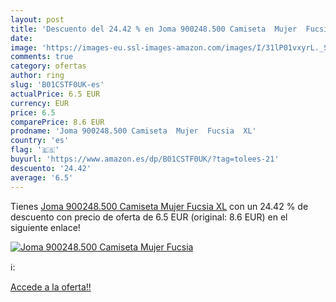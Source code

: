 ```yaml
---
layout: post
title: 'Descuento del 24.42 % en Joma 900248.500 Camiseta  Mujer  Fucsia '
date: 
image: 'https://images-eu.ssl-images-amazon.com/images/I/31lP01vxyrL._SL200_.jpg'
comments: true
category: ofertas
author: ring
slug: 'B01CSTF0UK-es'
actualPrice: 6.5 EUR
currency: EUR
price: 6.5
comparePrice: 8.6 EUR
prodname: 'Joma 900248.500 Camiseta  Mujer  Fucsia  XL'
country: 'es'
flag: '🇪🇸'
buyurl: 'https://www.amazon.es/dp/B01CSTF0UK/?tag=tolees-21'
descuento: '24.42'
average: '6.5'
---
```


Tienes [Joma 900248.500 Camiseta  Mujer  Fucsia  XL](https://www.amazon.es/dp/B01CSTF0UK/?tag=tolees-21) con un 24.42 % de descuento con precio de oferta de 6.5 EUR (original: 8.6 EUR) en el siguiente enlace!

[![Joma 900248.500 Camiseta  Mujer  Fucsia ](https://images-eu.ssl-images-amazon.com/images/I/31lP01vxyrL._SL200_.jpg)](https://www.amazon.es/dp/B01CSTF0UK/?tag=tolees-21)

ℹ️:


[Accede a la oferta!!](https://www.amazon.es/dp/B01CSTF0UK/?tag=tolees-21)
